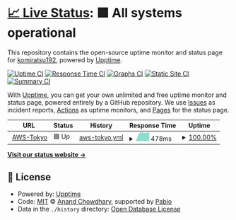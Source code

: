 # [📈 Live Status](https://upptimev2): <!--live status--> **🟩 All systems operational**

This repository contains the open-source uptime monitor and status page for [komiratsu192](https://upptimev2), powered by [Upptime](https://github.com/upptime/upptime).

[![Uptime CI](https://github.com/komiratsu192/upptimev2/workflows/Uptime%20CI/badge.svg)](https://github.com/komiratsu192/upptimev2/actions?query=workflow%3A%22Uptime+CI%22)
[![Response Time CI](https://github.com/komiratsu192/upptimev2/workflows/Response%20Time%20CI/badge.svg)](https://github.com/komiratsu192/upptimev2/actions?query=workflow%3A%22Response+Time+CI%22)
[![Graphs CI](https://github.com/komiratsu192/upptimev2/workflows/Graphs%20CI/badge.svg)](https://github.com/komiratsu192/upptimev2/actions?query=workflow%3A%22Graphs+CI%22)
[![Static Site CI](https://github.com/komiratsu192/upptimev2/workflows/Static%20Site%20CI/badge.svg)](https://github.com/komiratsu192/upptimev2/actions?query=workflow%3A%22Static+Site+CI%22)
[![Summary CI](https://github.com/komiratsu192/upptimev2/workflows/Summary%20CI/badge.svg)](https://github.com/komiratsu192/upptimev2/actions?query=workflow%3A%22Summary+CI%22)

With [Upptime](https://upptime.js.org), you can get your own unlimited and free uptime monitor and status page, powered entirely by a GitHub repository. We use [Issues](https://github.com/komiratsu192/upptimev2/issues) as incident reports, [Actions](https://github.com/komiratsu192/upptimev2/actions) as uptime monitors, and [Pages](https://upptimev2) for the status page.

<!--start: status pages-->
<!-- This summary is generated by Upptime (https://github.com/upptime/upptime) -->
<!-- Do not edit this manually, your changes will be overwritten -->
<!-- prettier-ignore -->
| URL | Status | History | Response Time | Uptime |
| --- | ------ | ------- | ------------- | ------ |
| <img alt="" src="https://icons.duckduckgo.com/ip3/35.78.235.86.ico" height="13"> [AWS-Tokyo](http://35.78.235.86:51821) | 🟩 Up | [aws-tokyo.yml](https://github.com/komiratsu192/upptimev2/commits/HEAD/history/aws-tokyo.yml) | <details><summary><img alt="Response time graph" src="./graphs/aws-tokyo/response-time-week.png" height="20"> 478ms</summary><br><a href="https://komiratsu192.github.io/upptimev2/history/aws-tokyo"><img alt="Response time 478" src="https://img.shields.io/endpoint?url=https%3A%2F%2Fraw.githubusercontent.com%2Fkomiratsu192%2Fupptimev2%2FHEAD%2Fapi%2Faws-tokyo%2Fresponse-time.json"></a><br><a href="https://komiratsu192.github.io/upptimev2/history/aws-tokyo"><img alt="24-hour response time 478" src="https://img.shields.io/endpoint?url=https%3A%2F%2Fraw.githubusercontent.com%2Fkomiratsu192%2Fupptimev2%2FHEAD%2Fapi%2Faws-tokyo%2Fresponse-time-day.json"></a><br><a href="https://komiratsu192.github.io/upptimev2/history/aws-tokyo"><img alt="7-day response time 478" src="https://img.shields.io/endpoint?url=https%3A%2F%2Fraw.githubusercontent.com%2Fkomiratsu192%2Fupptimev2%2FHEAD%2Fapi%2Faws-tokyo%2Fresponse-time-week.json"></a><br><a href="https://komiratsu192.github.io/upptimev2/history/aws-tokyo"><img alt="30-day response time 478" src="https://img.shields.io/endpoint?url=https%3A%2F%2Fraw.githubusercontent.com%2Fkomiratsu192%2Fupptimev2%2FHEAD%2Fapi%2Faws-tokyo%2Fresponse-time-month.json"></a><br><a href="https://komiratsu192.github.io/upptimev2/history/aws-tokyo"><img alt="1-year response time 478" src="https://img.shields.io/endpoint?url=https%3A%2F%2Fraw.githubusercontent.com%2Fkomiratsu192%2Fupptimev2%2FHEAD%2Fapi%2Faws-tokyo%2Fresponse-time-year.json"></a></details> | <details><summary><a href="https://komiratsu192.github.io/upptimev2/history/aws-tokyo">100.00%</a></summary><a href="https://komiratsu192.github.io/upptimev2/history/aws-tokyo"><img alt="All-time uptime 100.00%" src="https://img.shields.io/endpoint?url=https%3A%2F%2Fraw.githubusercontent.com%2Fkomiratsu192%2Fupptimev2%2FHEAD%2Fapi%2Faws-tokyo%2Fuptime.json"></a><br><a href="https://komiratsu192.github.io/upptimev2/history/aws-tokyo"><img alt="24-hour uptime 100.00%" src="https://img.shields.io/endpoint?url=https%3A%2F%2Fraw.githubusercontent.com%2Fkomiratsu192%2Fupptimev2%2FHEAD%2Fapi%2Faws-tokyo%2Fuptime-day.json"></a><br><a href="https://komiratsu192.github.io/upptimev2/history/aws-tokyo"><img alt="7-day uptime 100.00%" src="https://img.shields.io/endpoint?url=https%3A%2F%2Fraw.githubusercontent.com%2Fkomiratsu192%2Fupptimev2%2FHEAD%2Fapi%2Faws-tokyo%2Fuptime-week.json"></a><br><a href="https://komiratsu192.github.io/upptimev2/history/aws-tokyo"><img alt="30-day uptime 100.00%" src="https://img.shields.io/endpoint?url=https%3A%2F%2Fraw.githubusercontent.com%2Fkomiratsu192%2Fupptimev2%2FHEAD%2Fapi%2Faws-tokyo%2Fuptime-month.json"></a><br><a href="https://komiratsu192.github.io/upptimev2/history/aws-tokyo"><img alt="1-year uptime 100.00%" src="https://img.shields.io/endpoint?url=https%3A%2F%2Fraw.githubusercontent.com%2Fkomiratsu192%2Fupptimev2%2FHEAD%2Fapi%2Faws-tokyo%2Fuptime-year.json"></a></details>

<!--end: status pages-->

[**Visit our status website →**](https://upptimev2)

## 📄 License

- Powered by: [Upptime](https://github.com/upptime/upptime)
- Code: [MIT](./LICENSE) © [Anand Chowdhary](https://anandchowdhary.com), supported by [Pabio](https://pabio.com)
- Data in the `./history` directory: [Open Database License](https://opendatacommons.org/licenses/odbl/1-0/)
